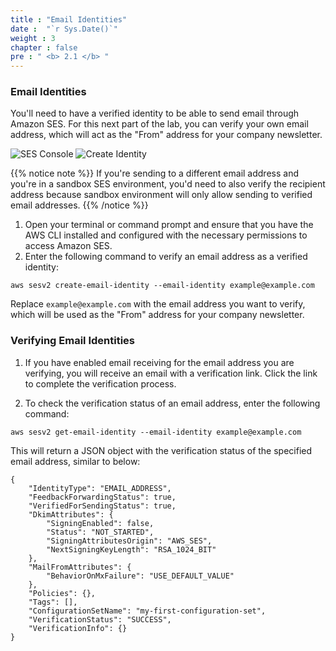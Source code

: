 ```yaml
---
title : "Email Identities"
date :  "`r Sys.Date()`" 
weight : 3
chapter : false
pre : " <b> 2.1 </b> "
---
```


### Email Identities

You'll need to have a verified identity to be able to send email through Amazon SES. For this next part of the lab, you can verify your own email address, which will act as the "From" address for your company newsletter.

![SES Console](/images/2/1/0001.png?featherlight=false&width=70pc)
![Create Identity](/images/2/1/0002.png?featherlight=false&width=70pc)

{{% notice note %}}
If you're sending to a different email address and you're in a sandbox SES environment, you'd need to also verify the recipient address because sandbox environment will only allow sending to verified email addresses.
{{% /notice %}}

1. Open your terminal or command prompt and ensure that you have the AWS CLI installed and configured with the necessary permissions to access Amazon SES.
2. Enter the following command to verify an email address as a verified identity:

```
aws sesv2 create-email-identity --email-identity example@example.com
```

Replace `example@example.com` with the email address you want to verify, which will be used as the "From" address for your company newsletter.

### Verifying Email Identities
1. If you have enabled email receiving for the email address you are verifying, you will receive an email with a verification link. Click the link to complete the verification process.

2. To check the verification status of an email address, enter the following command:
```
aws sesv2 get-email-identity --email-identity example@example.com
```
This will return a JSON object with the verification status of the specified email address, similar to below:

```
{
    "IdentityType": "EMAIL_ADDRESS",
    "FeedbackForwardingStatus": true,
    "VerifiedForSendingStatus": true,
    "DkimAttributes": {
        "SigningEnabled": false,
        "Status": "NOT_STARTED",
        "SigningAttributesOrigin": "AWS_SES",
        "NextSigningKeyLength": "RSA_1024_BIT"
    },
    "MailFromAttributes": {
        "BehaviorOnMxFailure": "USE_DEFAULT_VALUE"
    },
    "Policies": {},
    "Tags": [],
    "ConfigurationSetName": "my-first-configuration-set",
    "VerificationStatus": "SUCCESS",
    "VerificationInfo": {}
}
```